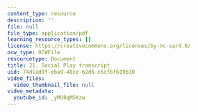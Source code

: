 ```yaml
---
content_type: resource
description: ''
file: null
file_type: application/pdf
learning_resource_types: []
license: https://creativecommons.org/licenses/by-nc-sa/4.0/
ocw_type: OCWFile
resourcetype: Document
title: 21. Social Play transcript
uid: 74d1ad9f-eba9-48ce-b2d6-c6cf6f619b10
video_files:
  video_thumbnail_file: null
video_metadata:
  youtube_id: _yMU8qMSKzw
---
```

